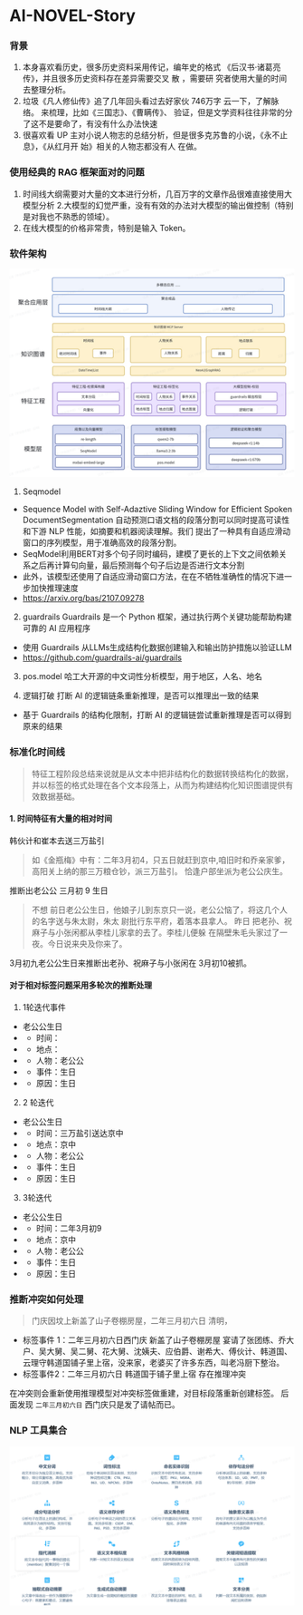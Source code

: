 # AI-NOVEL-Story

### 背景
1. 本身喜欢看历史，很多历史资料采用传记，编年史的格式
《后汉书·诸葛亮传》，并且很多历史资料存在差异需要交叉
散
，需要研
究者使用大量的时间去整理分析。
2. 垃圾《凡人修仙传》追了几年回头看过去好家伙 746万字
云一下，了解脉络。
来梳理，比如《三国志》、《曹瞒传》、
验证，但是文学资料往往非常的分
了这不是要命了，有没有什么办法快速
3. 很喜欢看 UP 主对小说人物志的总结分析，但是很多克苏鲁的小说，《永不止息》，《从红月开
始》相关的人物志都没有人
在做。
### 使用经典的 RAG 框架面对的问题
1. 时间线大纲需要对大量的文本进行分析，几百万字的文章作品很难直接使用大模型分析
2.大模型的幻觉严重，没有有效的办法对大模型的输出做控制（特别是对我也不熟悉的领域）。
3. 在线大模型的价格非常贵，特别是输入
Token。

### 软件架构
![软件架构图](.images/架构图.png)
1. Seqmodel
- Sequence Model with Self-Adaztive Sliding Window for Efficient Spoken DocumentSegmentation
自动预测口语文档的段落分割可以同时提高可读性和下游 NLP 性能，如摘要和机器阅读理解。我们
提出了一种具有自适应滑动窗口的序列模型，用于准确高效的段落分割。
- SeqModel利用BERT对多个句子同时编码，建模了更长的上下文之间依赖关系之后再计算句向量，最后预测每个句子后边是否进行文本分割
- 此外，该模型还使用了自适应滑动窗口方法，在在不牺牲准确性的情况下进一步加快推理速度
- https://arxiv.org/bas/2107.09278

2. guardrails
Guardrails 是一个 Python 框架，通过执行两个关键功能帮助构建可靠的 AI 应用程序
- 使用 Guardrails 从LLMs生成结构化数据创建输入和输出防护措施以验证LLM 
- https://github.com/guardrails-ai/guardrails

3. pos.model
哈工大开源的中文词性分析模型，用于地区，人名、地名

4. 逻辑打破
打断 AI 的逻辑链条重新推理，是否可以推理出一致的结果
- 基于 Guardrails 的结构化限制，打断 AI 的逻辑链尝试重新推理是否可以得到原来的结果

### 标准化时间线
> 特征工程阶段总结来说就是从文本中把非结构化的数据转换结构化的数据，并以标签的格式处理在各个文本段落上，从而为构建结构化知识图谱提供有效数据基础。

#### 1. 时间特征有大量的相对时间
韩伙计和崔本去送三万盐引
>如《金瓶梅》中有：二年3月初4，只五日就赶到京中,咱旧时和乔亲家爹，高阳关上纳的那三万粮仓钞，派三万盐引。
恰逢户部坐派为老公公庆生。

推断出老公公 三月初 9 生日
>不想 前日老公公生日，他娘子儿到东京只一说，老公公恼了，将这几个人的名字送与朱太尉，朱太
尉批行东平府，着落本县拿人。 昨日 把老孙、祝麻子与小张闲都从李桂儿家拿的去了。李桂儿便躲
在隔壁朱毛头家过了一夜。今日说来央及你来了。

3月初九老公公生日来推断出老孙、祝麻子与小张闲在 3月初10被抓。

#### 对于相对标签问题采用多轮次的推断处理
1. 1轮迭代事件
- 老公公生日
- - 时间：
- - 地点：
- - 人物：老公公
- - 事件：生日
- - 原因：生日
2. 2 轮迭代
- 老公公生日
- - 时间：三万盐引送达京中
- - 地点：京中
- - 人物：老公公
- - 事件：生日
- - 原因：生日
3. 3轮迭代
- 老公公生日
- - 时间：二年3月初9
- - 地点：京中
- - 人物：老公公
- - 事件：生日
- - 原因：生日

### 推断冲突如何处理
>门庆因坟上新盖了山子卷棚房屋，二年三月初六日 清明，
- 标签事件 1：二年三月初六日西门庆 新盖了山子卷棚房屋 宴请了张团练、乔大户、吴大舅、吴二舅、花大舅、沈姨夫、应伯爵、谢希大、傅伙计、韩道国、云理守韩道国铺子里上宿，没来家，老婆买了许多东西，叫老冯厨下整治。
- 标签事件2：二年三月初六日 韩道国于铺子里上宿
存在推理冲突

在冲突则会重新使用推理模型对冲突标签做重建，对目标段落重新创建标签。
后面发现 `二年三月初六日` 西门庆只是发了请帖而已。

### NLP 工具集合
![nlp](.images/nlp.png)